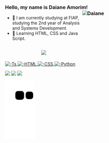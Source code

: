 ###  Hello, my name is Daiane Amorim! <img align="right" alt="Daiane" height="150" width="250" src="https://c.tenor.com/UttC4AITYR4AAAAd/full-stack-developer.gif" />
- :telescope: I am currently studying at FIAP, studying the 2nd year of Analysis and Systems Development.
- :seedling: Learning HTML, CSS and Java Script.
  ##
<div align="center">
  <a href="https://github.com/DaianeAmorim">
  <img height="150em" src="https://github-readme-stats.vercel.app/api?username=DaianeAmorim&show_icons=true&theme=dark&include_all_commits=true&count_private=true"/>
</div>
  <div style="display: inline_block"><br>
  <img align="center" alt="-Ts" height="30" width="100" src="https://cdn.jsdelivr.net/gh/devicons/devicon/icons/javascript/javascript-plain.svg" />
  <img align="center" alt="-HTML" height="30" width="80" src="https://cdn.jsdelivr.net/gh/devicons/devicon/icons/html5/html5-plain.svg" />
  <img align="center" alt="-CSS" height="30" width="80" src="https://cdn.jsdelivr.net/gh/devicons/devicon/icons/css3/css3-plain.svg" />
  <img align="center" alt="-Python" height="30" width="80" src="https://cdn.jsdelivr.net/gh/devicons/devicon/icons/python/python-original.svg" />
</div>
  <div>
    <p></p>
  <a href="https://www.instagram.com/dai_29d" target="_blank"><img src="https://img.shields.io/badge/-Instagram-%23E4405F?style=for-the-badge&logo=instagram&logoColor=dark" target="_blank"></a>
  <a href = "mailto:ddas.daia@gmail.com"><img src="https://img.shields.io/badge/-Gmail-%23333?style=for-the-badge&logo=gmail&logoColor=white" target="_blank"></a>
  <a href= "https://www.linkedin.com/in/daiane-diniz-amorim-dos-santos/" target="_blank"><img src="https://img.shields.io/badge/-LinkedIn-%230077B5?style=for-the-badge&logo=linkedin&logoColor=white" target="_blank"></a> 
    
  ![Snake animation](https://github.com/Kevin-Silva-Dev/Kevin-Silva-Dev/blob/output/github-contribution-grid-snake.svg)
</div>
